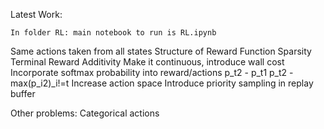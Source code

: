 Latest Work:
	
	In folder RL: main notebook to run is RL.ipynb


Same actions taken from all states
Structure of Reward Function
	Sparsity
	Terminal Reward
	Additivity
	Make it continuous, introduce wall cost
Incorporate softmax probability into reward/actions
	p_t2 - p_t1
	p_t2 - max(p_i2)_i!=t
Increase action space
Introduce priority sampling in replay buffer

Other problems:
	Categorical actions